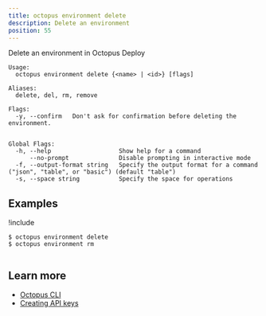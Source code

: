 ```yaml
---
title: octopus environment delete
description: Delete an environment
position: 55
---
```


Delete an environment in Octopus Deploy


```text
Usage:
  octopus environment delete {<name> | <id>} [flags]

Aliases:
  delete, del, rm, remove

Flags:
  -y, --confirm   Don't ask for confirmation before deleting the environment.


Global Flags:
  -h, --help                   Show help for a command
      --no-prompt              Disable prompting in interactive mode
  -f, --output-format string   Specify the output format for a command ("json", "table", or "basic") (default "table")
  -s, --space string           Specify the space for operations

```

## Examples

!include <samples-instance>


```text
$ octopus environment delete
$ octopus environment rm


```

## Learn more

- [Octopus CLI](/docs/octopus-rest-api/cli/index.md)
- [Creating API keys](/docs/octopus-rest-api/how-to-create-an-api-key.md)
